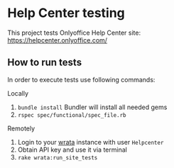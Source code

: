 # Help Center testing
This project tests Onlyoffice Help Center site: https://helpcenter.onlyoffice.com/

## How to run tests
In order to execute tests use following commands:


Locally
1. `bundle install` Bundler will install all needed gems
2. `rspec spec/functional/spec_file.rb`

Remotely 
1. Login to your [wrata](https://github.com/ONLYOFFICE/testing-wrata) instance with user `Helpcenter`
2. Obtain API key and use it via terminal 
3. `rake wrata:run_site_tests`
